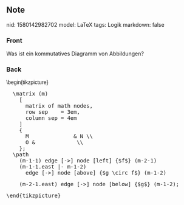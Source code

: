## Note
nid: 1580142982702
model: LaTeX
tags: Logik
markdown: false

### Front
Was ist ein kommutatives Diagramm von Abbildungen?

### Back
<pre><span style="font-family: Arial; background-color: rgb(255, 
 255, 255);">\begin{tikzpicture}</span>
</pre>
<pre>  \matrix (m)
    [
      matrix of math nodes,
      row sep    = 3em,
      column sep = 4em
    ]
    {
      M              & N \\
      O &             \\
    };
  \path
    (m-1-1) edge [->] node [left] {$f$} (m-2-1)
    (m-1-1.east |- m-1-2)
      edge [->] node [above] {$g \circ f$} (m-1-2)</pre>
<pre>    (m-2-1.east) edge [->] node [below] {$g$} (m-1-2);</pre>
<pre>\end{tikzpicture}</pre>
